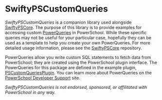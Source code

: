 # SwiftyPSCustomQueries

_SwiftyPSCustomQueries_ is a companion library used alongside [SwiftyPSCore](https://github.com/dougpenny/SwiftyPSCore). The purpose of this library is to provide examples for accessing custom [PowerQueries](https://support.powerschool.com/developer/#/page/powerqueries) in PowerSchool. While these specific queries may not be useful for your particular case, hopefully they can be used as a template to help you create your own PowerQueries. For more detailed usage information, please see the [SwiftyPSCore](https://github.com/dougpenny/SwiftyPSCore) repository.

PowerQueries allow you write custom SQL statements to fetch data from PowerSchool; they are created using the PowerSchool plugin interface. The PowerQueries for this package are defined in the example plugin, [PSCustomQueriesPlugin](https://github.com/dougpenny/PSCustomQueriesPlugin). You can learn more about PowerQueries on the [PowerSchool Developer Support](https://support.powerschool.com/developer/#/page/powerqueries) site.

_SwiftyPSCustomQueries is not endorsed, sponsored, or affilitated with PowerSchool in any way._
